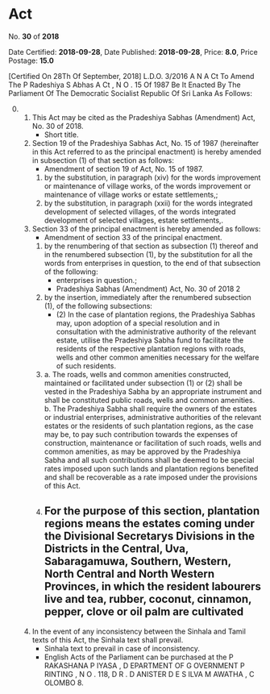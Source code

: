 # Act

No. **30** of **2018**

Date Certified: **2018-09-28**, Date Published: **2018-09-28**, Price: **8.0**, Price Postage: **15.0**

[Certified On 28Th Of September, 2018]
L.D.O. 3/2016
A N  A Ct   To   Amend   The  P Radeshiya  S Abhas  A Ct , N O . 15  Of  1987
Be It Enacted By The Parliament Of The Democratic Socialist Republic Of Sri Lanka As Follows:

0. 
    1. This Act may be cited as the Pradeshiya Sabhas (Amendment) Act, No. 30 of 2018.
        - Short title.
    2. Section 19 of the Pradeshiya Sabhas Act, No. 15 of 1987 (hereinafter in this Act referred to as the principal enactment) is hereby amended in subsection (1) of that section as follows:
        - Amendment of section 19 of Act, No. 15 of 1987.
        1. by the substitution, in paragraph (xiv) for the words improvement or maintenance of village works, of the words improvement  or maintenance of village works or estate settlements,;
        2. by the substitution, in paragraph (xxii) for the words integrated development of selected villages, of the words integrated development of selected villages, estate settlements,.
    3. Section 33 of the principal enactment is hereby amended as follows:
        - Amendment of section 33 of the principal enactment.
        1. by the renumbering of that section as subsection (1) thereof and in the renumbered subsection (1), by the substitution for all the words from enterprises in question, to the end of that subsection of the following:
            - enterprises in question.;
            - Pradeshiya Sabhas (Amendment) Act, No. 30 of 2018 2
        2. by the insertion, immediately after the renumbered subsection (1), of the following subsections:
            - (2) In the case of plantation regions, the Pradeshiya Sabhas may, upon adoption of a special resolution and in consultation with the administrative authority of the relevant estate, utilise the Pradeshiya Sabha fund to facilitate the residents of the respective plantation regions with roads, wells and other common amenities necessary for the welfare of such residents.
        3. 
            a. The roads, wells and common amenities constructed, maintained or facilitated under subsection (1) or (2) shall be vested in the Pradeshiya Sabha by an appropriate instrument and shall be constituted public roads, wells and common amenities.
            b. The Pradeshiya Sabha shall require the owners of the estates or industrial enterprises, administrative authorities of the relevant estates or the residents of such plantation regions, as the case may be, to pay such contribution towards the expenses of construction, maintenance or facilitation of such roads, wells and common amenities, as may be approved by the Pradeshiya Sabha and all such contributions shall be deemed to be special rates imposed upon such lands and plantation regions benefited and shall be recoverable as a rate imposed under the provisions of this Act.
        4. For the purpose of this section, plantation regions means the estates coming under the Divisional Secretarys Divisions in the Districts in the Central, Uva, Sabaragamuwa, Southern, Western, North Central and North Western Provinces, in which the resident labourers live and tea, rubber, coconut, cinnamon, pepper, clove or oil palm are cultivated
            - 
    4. In the event of any inconsistency between the Sinhala and Tamil texts of this Act, the Sinhala text shall prevail.
        - Sinhala text to prevail in case of inconsistency.
        - English Acts of the Parliament can be purchased at the P RAKASHANA  P IYASA , D EPARTMENT   OF G OVERNMENT  P RINTING , N O . 118, D R . D ANISTER  D E  S ILVA  M AWATHA , C OLOMBO  8.